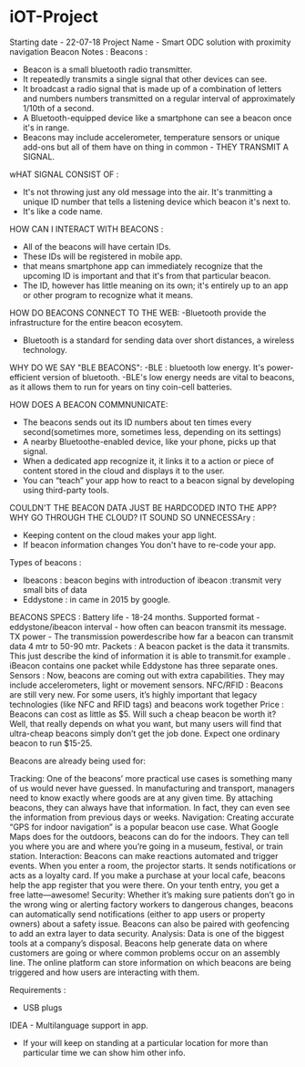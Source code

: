 # iOT-Project
Starting date - 22-07-18
Project Name - Smart ODC solution with proximity navigation
Beacon Notes :
Beacons : 
- Beacon is a small bluetooth radio transmitter.
- It repeatedly transmits a single signal that other devices can see.
- It broadcast a radio signal that is made up of a combination of letters and numbers
  numbers transmitted on a regular interval of approximately 1/10th of a second. 
- A Bluetooth-equipped device like a smartphone can see a beacon once it's in
  range.
- Beacons may include accelerometer, temperature sensors or unique add-ons but all of
  them have on thing in common - THEY TRANSMIT A SIGNAL.

wHAT SIGNAL CONSIST OF :
- It's not throwing just any old message into the air. It's tranmitting a unique
  ID number that tells a listening device which beacon it's next to.
- It's like a code name.

HOW CAN I INTERACT WITH BEACONS :
- All of the beacons will have certain IDs.
- These IDs will be registered in mobile app.
- that means smartphone app can immediately recognize that the upcoming ID 
  is important and that it's from that particular beacon.
- The ID, however has little meaning on its own; it's entirely up to an app or other
  program to recognize what it means.

HOW DO BEACONS CONNECT TO THE WEB:
-Bluetooth provide the infrastructure for the entire beacon ecosytem.
- Bluetooth is a standard for sending data over short distances, a wireless technology.

WHY DO WE SAY "BLE BEACONS":
-BLE : bluetooth low energy. It's power-efficient version of bluetooth.
-BLE's low energy needs are vital to beacons, as it allows them to run for
 years on tiny coin-cell batteries.

HOW DOES A BEACON COMMNUNICATE:
- The beacons sends out its ID numbers about ten times every second(sometimes
more, sometimes less, depending on its settings)
- A nearby Bluetoothe-enabled device, like your phone, picks up that signal.
- When a dedicated app recognize it, it links it to a action or piece of content
stored in the cloud and displays it to the user.
- You can “teach” your app how to react to a beacon signal by developing using third-party tools.

COULDN'T THE BEACON DATA JUST BE HARDCODED INTO THE APP? WHY GO THROUGH THE
CLOUD? IT SOUND SO UNNECESSAry :
 - Keeping content on the cloud makes your app light.
 - If beacon information changes You don't have to re-code your app.

Types of beacons :
- Ibeacons
  : beacon begins with introduction of ibeacon
 :transmit very small bits of data 
- Eddystone
 : in came in 2015 by google.

BEACONS SPECS :
Battery life - 18-24 months.
Supported format - eddystone/ibeacon
interval - how often can beacon transmit its message.
TX power - The transmission powerdescribe how far a beacon can transmit data
4 mtr to 50-90 mtr.
Packets : A beacon packet is the data it transmits. This just describe the kind of information it
is able to transmit.for example . iBeacon contains one packet while Eddystone
has three separate ones.
Sensors : Now, beacons are coming out with extra capabilities. They may include accelerometers, light or movement sensors.
NFC/RFID : Beacons are still very new. For some users, it’s highly important that legacy technologies (like NFC and RFID tags) and beacons work together
Price : Beacons can cost as little as $5. Will such a cheap beacon be worth it? Well, that really depends on what you want, but many users will find that ultra-cheap beacons simply don’t get the job done. Expect one ordinary beacon to run $15-25.


Beacons are already being used for:

Tracking: One of the beacons’ more practical use cases is something many of us would never have guessed. In manufacturing and transport, managers need to know exactly where goods are at any given time. By attaching beacons, they can always have that information. In fact, they can even see the information from previous days or weeks.
Navigation: Creating accurate “GPS for indoor navigation” is a popular beacon use case. What Google Maps does for the outdoors, beacons can do for the indoors. They can tell you where you are and where you’re going in a museum, festival, or train station.
Interaction: Beacons can make reactions automated and trigger events. When you enter a room, the projector starts. It sends notifications or acts as a loyalty card. If you make a purchase at your local cafe, beacons help the app register that you were there. On your tenth entry, you get a free latte—awesome!
Security: Whether it’s making sure patients don’t go in the wrong wing or alerting factory workers to dangerous changes, beacons can automatically send notifications (either to app users or property owners) about a safety issue. Beacons can also be paired with geofencing to add an extra layer to data security.
Analysis: Data is one of the biggest tools at a company’s disposal. Beacons help generate data on where customers are going or where common problems occur on an assembly line. The online platform can store information on which beacons are being triggered and how users are interacting with them.

Requirements : 
 - USB plugs

IDEA - Multilanguage support in app.
  - If your will keep on standing at a particular location for more than particular
 time we can show him other info.




